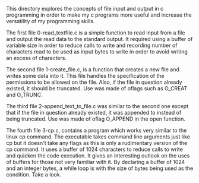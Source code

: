 This directory explores the concepts of file input and output in c programming in order to make my c programs more useful and increase the versatility of my programming skills.


The first file 0-read_textfile.c is a simple function to read input from a file and output the read data to the standard output. It required using a buffer of variable size in order to reduce calls to write and recording number of characters read to be used as input bytes to write in order to avoid writing an excess of characters.

The second file 1-create_file.c, is a function that creates a new file and writes some data into it. This file handles the specification of the permissions to be allowed on the file. Also, if the file in question already existed, it should be truncated. Use was made of oflags such as O_CREAT and O_TRUNC.

The third file 2-append_text_to_file.c was similar to the second one except that if the file in question already existed, it was appended to instead of being truncated. Use was made of oflag O_APPEND in the open function.

The fourth file 3-cp.c, contains a program which works very similar to the linux cp command. The executable takes command line arguments just like cp but it doesn't take any flags as this is only a rudimentary version of the cp command.
It uses a buffer of 1024 characters to reduce calls to write and quicken the code execution. It gives an interesting outlook on the uses of buffers for those not very familiar with it. By declaring a buffer of 1024 and an integer bytes, a while loop is with the size of bytes being used as the condition. Take a look.
